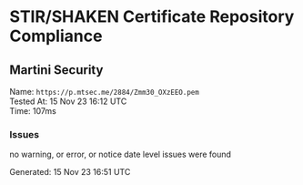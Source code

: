 # STIR/SHAKEN Certificate Repository Compliance

## Martini Security

Name: `https://p.mtsec.me/2884/Zmm30_OXzEEO.pem`\
Tested At: 15 Nov 23 16:12 UTC\
Time: 107ms

### Issues

no warning, or error, or notice date level issues were found

Generated: 15 Nov 23 16:51 UTC